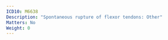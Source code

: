 ```yaml
---
ICD10: M6638
Description: "Spontaneous rupture of flexor tendons: Other"
Matters: No
Weight: 0
---
```


